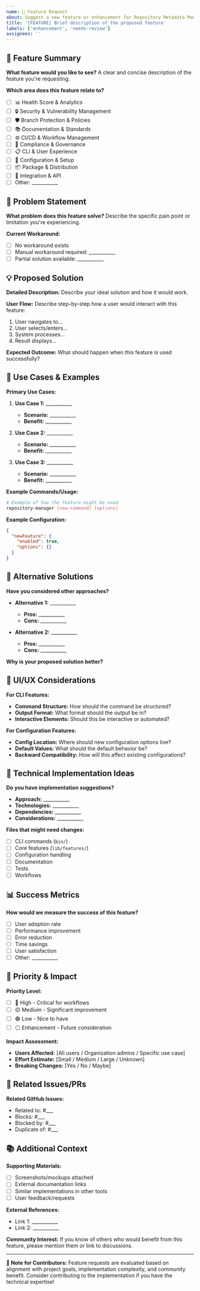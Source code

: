 ```yaml
---
name: 🚀 Feature Request
about: Suggest a new feature or enhancement for Repository Metadata Manager
title: '[FEATURE] Brief description of the proposed feature'
labels: ['enhancement', 'needs-review']
assignees: ''
---
```


## 🎯 Feature Summary

**What feature would you like to see?**
A clear and concise description of the feature you're requesting.

**Which area does this feature relate to?**

- [ ] 📊 Health Score & Analytics
- [ ] 🔒 Security & Vulnerability Management
- [ ] 🛡️ Branch Protection & Policies
- [ ] 📚 Documentation & Standards
- [ ] ⚙️ CI/CD & Workflow Management
- [ ] 🎯 Compliance & Governance
- [ ] 📋 CLI & User Experience
- [ ] 🔧 Configuration & Setup
- [ ] 📦 Package & Distribution
- [ ] 🔗 Integration & API
- [ ] Other: ___________

## 🤔 Problem Statement

**What problem does this feature solve?**
Describe the specific pain point or limitation you're experiencing.

**Current Workaround:**

- [ ] No workaround exists
- [ ] Manual workaround required: ___________
- [ ] Partial solution available: ___________

## 💡 Proposed Solution

**Detailed Description:**
Describe your ideal solution and how it would work.

**User Flow:**
Describe step-by-step how a user would interact with this feature:

1. User navigates to...
2. User selects/enters...
3. System processes...
4. Result displays...

**Expected Outcome:**
What should happen when this feature is used successfully?

## 📝 Use Cases & Examples

**Primary Use Cases:**

1. **Use Case 1:** ___________
   - **Scenario:** ___________
   - **Benefit:** ___________

2. **Use Case 2:** ___________
   - **Scenario:** ___________
   - **Benefit:** ___________

3. **Use Case 3:** ___________
   - **Scenario:** ___________
   - **Benefit:** ___________

**Example Commands/Usage:**

```bash
# Example of how the feature might be used
repository-manager [new-command] [options]
```

**Example Configuration:**

```json
{
  "newFeature": {
    "enabled": true,
    "options": {}
  }
}
```

## 🔄 Alternative Solutions

**Have you considered other approaches?**

- **Alternative 1:** ___________
  - **Pros:** ___________
  - **Cons:** ___________

- **Alternative 2:** ___________
  - **Pros:** ___________
  - **Cons:** ___________

**Why is your proposed solution better?**

## 🎨 UI/UX Considerations

**For CLI Features:**

- **Command Structure:** How should the command be structured?
- **Output Format:** What format should the output be in?
- **Interactive Elements:** Should this be interactive or automated?

**For Configuration Features:**

- **Config Location:** Where should new configuration options live?
- **Default Values:** What should the default behavior be?
- **Backward Compatibility:** How will this affect existing configurations?

## 🔧 Technical Implementation Ideas

**Do you have implementation suggestions?**

- **Approach:** ___________
- **Technologies:** ___________
- **Dependencies:** ___________
- **Considerations:** ___________

**Files that might need changes:**

- [ ] CLI commands (`bin/`)
- [ ] Core features (`lib/features/`)
- [ ] Configuration handling
- [ ] Documentation
- [ ] Tests
- [ ] Workflows

## 📊 Success Metrics

**How would we measure the success of this feature?**

- [ ] User adoption rate
- [ ] Performance improvement
- [ ] Error reduction
- [ ] Time savings
- [ ] User satisfaction
- [ ] Other: ___________

## 🚦 Priority & Impact

**Priority Level:**

- [ ] 🔴 High - Critical for workflows
- [ ] 🟡 Medium - Significant improvement
- [ ] 🟢 Low - Nice to have
- [ ] ⚪ Enhancement - Future consideration

**Impact Assessment:**

- **Users Affected:** [All users / Organization admins / Specific use case]
- **Effort Estimate:** [Small / Medium / Large / Unknown]
- **Breaking Changes:** [Yes / No / Maybe]

## 🔗 Related Issues/PRs

**Related GitHub Issues:**

- Related to: #___
- Blocks: #___
- Blocked by: #___
- Duplicate of: #___

## 📚 Additional Context

**Supporting Materials:**

- [ ] Screenshots/mockups attached
- [ ] External documentation links
- [ ] Similar implementations in other tools
- [ ] User feedback/requests

**External References:**
- Link 1: ___________
- Link 2: ___________

**Community Interest:**
If you know of others who would benefit from this feature, please mention them or link to discussions.

---

**📝 Note for Contributors:**
Feature requests are evaluated based on alignment with project goals, implementation complexity, and community benefit. Consider contributing to the implementation if you have the technical expertise!
